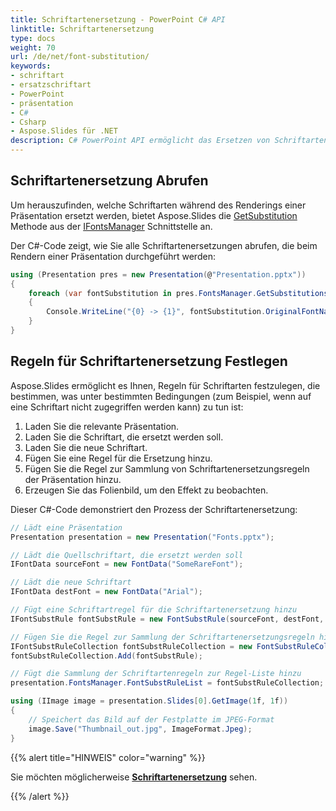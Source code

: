 ```yaml
---
title: Schriftartenersetzung - PowerPoint C# API
linktitle: Schriftartenersetzung
type: docs
weight: 70
url: /de/net/font-substitution/
keywords: 
- schriftart
- ersatzschriftart
- PowerPoint
- präsentation
- C#
- Csharp
- Aspose.Slides für .NET
description: C# PowerPoint API ermöglicht das Ersetzen von Schriftarten in Präsentationen
---
```


## **Schriftartenersetzung Abrufen**

Um herauszufinden, welche Schriftarten während des Renderings einer Präsentation ersetzt werden, bietet Aspose.Slides die [GetSubstitution](https://reference.aspose.com/slides/net/aspose.slides/fontsmanager/getsubstitutions/) Methode aus der [IFontsManager](https://reference.aspose.com/slides/net/aspose.slides/ifontsmanager/) Schnittstelle an.

Der C#-Code zeigt, wie Sie alle Schriftartenersetzungen abrufen, die beim Rendern einer Präsentation durchgeführt werden:
```c#
using (Presentation pres = new Presentation(@"Presentation.pptx"))
{
    foreach (var fontSubstitution in pres.FontsManager.GetSubstitutions())
    {
        Console.WriteLine("{0} -> {1}", fontSubstitution.OriginalFontName, fontSubstitution.SubstitutedFontName);
    }
}
```


## **Regeln für Schriftartenersetzung Festlegen**

Aspose.Slides ermöglicht es Ihnen, Regeln für Schriftarten festzulegen, die bestimmen, was unter bestimmten Bedingungen (zum Beispiel, wenn auf eine Schriftart nicht zugegriffen werden kann) zu tun ist:

1. Laden Sie die relevante Präsentation.
2. Laden Sie die Schriftart, die ersetzt werden soll.
3. Laden Sie die neue Schriftart.
4. Fügen Sie eine Regel für die Ersetzung hinzu.
5. Fügen Sie die Regel zur Sammlung von Schriftartenersetzungsregeln der Präsentation hinzu.
6. Erzeugen Sie das Folienbild, um den Effekt zu beobachten.

Dieser C#-Code demonstriert den Prozess der Schriftartenersetzung:

```c#
// Lädt eine Präsentation
Presentation presentation = new Presentation("Fonts.pptx");

// Lädt die Quellschriftart, die ersetzt werden soll
IFontData sourceFont = new FontData("SomeRareFont");

// Lädt die neue Schriftart
IFontData destFont = new FontData("Arial");

// Fügt eine Schriftartregel für die Schriftartenersetzung hinzu
IFontSubstRule fontSubstRule = new FontSubstRule(sourceFont, destFont, FontSubstCondition.WhenInaccessible);

// Fügen Sie die Regel zur Sammlung der Schriftartenersetzungsregeln hinzu
IFontSubstRuleCollection fontSubstRuleCollection = new FontSubstRuleCollection();
fontSubstRuleCollection.Add(fontSubstRule);

// Fügt die Sammlung der Schriftartenregeln zur Regel-Liste hinzu
presentation.FontsManager.FontSubstRuleList = fontSubstRuleCollection;

using (IImage image = presentation.Slides[0].GetImage(1f, 1f))
{
    // Speichert das Bild auf der Festplatte im JPEG-Format
    image.Save("Thumbnail_out.jpg", ImageFormat.Jpeg);
}
```

{{%  alert title="HINWEIS"  color="warning"   %}} 

Sie möchten möglicherweise [**Schriftartenersetzung**](/slides/de/net/font-replacement/) sehen. 

{{% /alert %}}